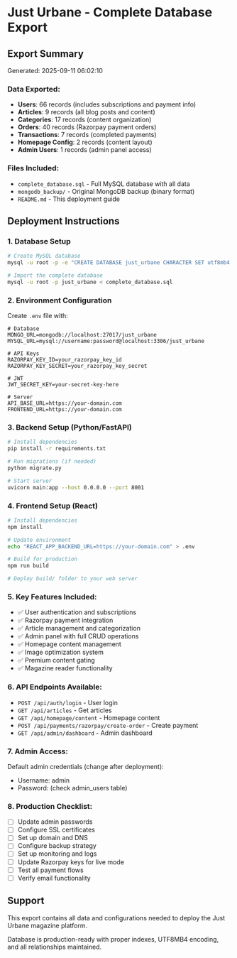# Just Urbane - Complete Database Export

## Export Summary
Generated: 2025-09-11 06:02:10

### Data Exported:
- **Users**: 66 records (includes subscriptions and payment info)
- **Articles**: 9 records (all blog posts and content)
- **Categories**: 17 records (content organization)
- **Orders**: 40 records (Razorpay payment orders)  
- **Transactions**: 7 records (completed payments)
- **Homepage Config**: 2 records (content layout)
- **Admin Users**: 1 records (admin panel access)

### Files Included:
- `complete_database.sql` - Full MySQL database with all data
- `mongodb_backup/` - Original MongoDB backup (binary format)
- `README.md` - This deployment guide

## Deployment Instructions

### 1. Database Setup
```bash
# Create MySQL database
mysql -u root -p -e "CREATE DATABASE just_urbane CHARACTER SET utf8mb4 COLLATE utf8mb4_unicode_ci;"

# Import the complete database
mysql -u root -p just_urbane < complete_database.sql
```

### 2. Environment Configuration
Create `.env` file with:
```env
# Database
MONGO_URL=mongodb://localhost:27017/just_urbane
MYSQL_URL=mysql://username:password@localhost:3306/just_urbane

# API Keys
RAZORPAY_KEY_ID=your_razorpay_key_id
RAZORPAY_KEY_SECRET=your_razorpay_key_secret

# JWT
JWT_SECRET_KEY=your-secret-key-here

# Server
API_BASE_URL=https://your-domain.com
FRONTEND_URL=https://your-domain.com
```

### 3. Backend Setup (Python/FastAPI)
```bash
# Install dependencies
pip install -r requirements.txt

# Run migrations (if needed)
python migrate.py

# Start server
uvicorn main:app --host 0.0.0.0 --port 8001
```

### 4. Frontend Setup (React)
```bash
# Install dependencies
npm install

# Update environment
echo "REACT_APP_BACKEND_URL=https://your-domain.com" > .env

# Build for production
npm run build

# Deploy build/ folder to your web server
```

### 5. Key Features Included:
- ✅ User authentication and subscriptions
- ✅ Razorpay payment integration 
- ✅ Article management and categorization
- ✅ Admin panel with full CRUD operations
- ✅ Homepage content management
- ✅ Image optimization system
- ✅ Premium content gating
- ✅ Magazine reader functionality

### 6. API Endpoints Available:
- `POST /api/auth/login` - User login
- `GET /api/articles` - Get articles
- `GET /api/homepage/content` - Homepage content
- `POST /api/payments/razorpay/create-order` - Create payment
- `GET /api/admin/dashboard` - Admin dashboard

### 7. Admin Access:
Default admin credentials (change after deployment):
- Username: admin
- Password: (check admin_users table)

### 8. Production Checklist:
- [ ] Update admin passwords
- [ ] Configure SSL certificates
- [ ] Set up domain and DNS
- [ ] Configure backup strategy  
- [ ] Set up monitoring and logs
- [ ] Update Razorpay keys for live mode
- [ ] Test all payment flows
- [ ] Verify email functionality

## Support
This export contains all data and configurations needed to deploy the Just Urbane magazine platform.

Database is production-ready with proper indexes, UTF8MB4 encoding, and all relationships maintained.
